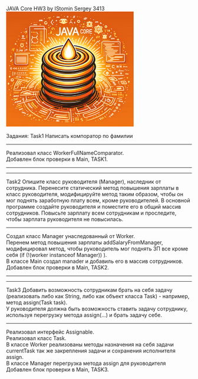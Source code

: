 JAVA Core HW3 by IStomin Sergey 3413
![Image alt](https://github.com/Sistomin/JavaCoreHW3/blob/main/img.png)

Задания:
Task1 Написать компоратор по фамилии
_________________________________________
Реализовал класс WorkerFullNameComparator.  
Добавлен блок проверки в Main, TASK1.
_______________________________________
_________________________________________
Task2 Опишите класс руководителя (Manager), наследник от сотрудника. Перенесите статический метод повышения зарплаты в класс руководителя, модифицируйте метод таким образом, чтобы он мог поднять заработную плату всем, кроме руководителей. В основной программе создайте руководителя и поместите его в общий массив сотрудников. Повысьте зарплату всем сотрудникам и проследите, чтобы зарплата руководителя не повысилась.
________________________________________
Создал класс Manager унаследованный от Worker.  
Перенем метод повышения зарплаты addSalaryFromManager, модифицировал метод, чтобы руководитель мог поднять ЗП все кроме себя (if (!(worker instanceof Manager)) ).  
В классе Main создал manader и добавиль его в массив сотрудников.  
Добавлен блок проверки в Main, TASK2.
__________________________________________
___________________________________________
Task3 Добавить возможность сотрудникам брать на себя задачу (реализовать либо как String, либо как объект класса Task) - например, метод assign(Task task).   
У руководителя должна быть возможность ставить задачу сотруднику, используя перегрузку метода assign(...) и брать задачу себе.  
__________________________________________
Реализовал интерфейс Assignable.  
Реализовал класс Task.  
В классе Worker реализованы методы назначения на себя задачи currentTask так же закрепления задачи и сохранения исполнителя assign.    
В классе Manager перегрузка метода assign для руководителя
Добавлен блок проверки в Main, TASK3.
